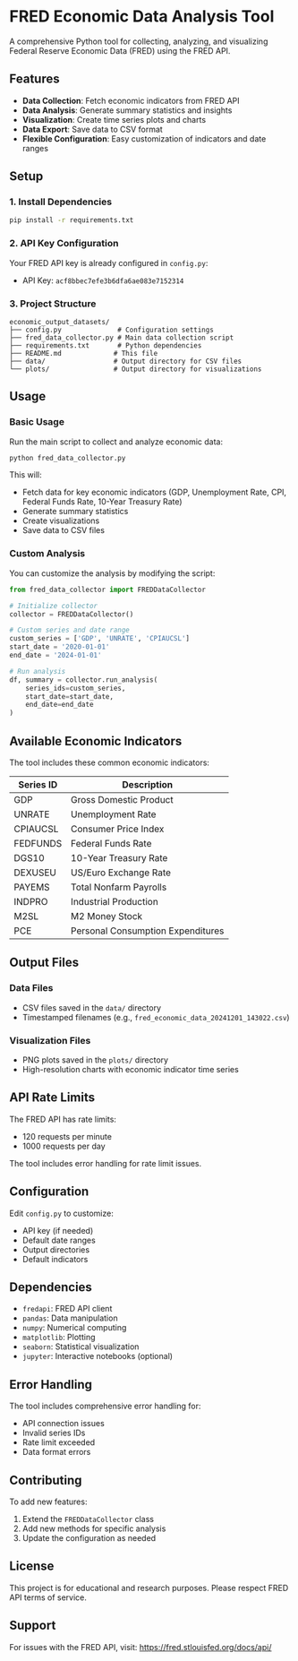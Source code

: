 # FRED Economic Data Analysis Tool

A comprehensive Python tool for collecting, analyzing, and visualizing Federal Reserve Economic Data (FRED) using the FRED API.

## Features

- **Data Collection**: Fetch economic indicators from FRED API
- **Data Analysis**: Generate summary statistics and insights
- **Visualization**: Create time series plots and charts
- **Data Export**: Save data to CSV format
- **Flexible Configuration**: Easy customization of indicators and date ranges

## Setup

### 1. Install Dependencies

```bash
pip install -r requirements.txt
```

### 2. API Key Configuration

Your FRED API key is already configured in `config.py`:
- API Key: `acf8bbec7efe3b6dfa6ae083e7152314`

### 3. Project Structure

```
economic_output_datasets/
├── config.py              # Configuration settings
├── fred_data_collector.py # Main data collection script
├── requirements.txt       # Python dependencies
├── README.md             # This file
├── data/                 # Output directory for CSV files
└── plots/                # Output directory for visualizations
```

## Usage

### Basic Usage

Run the main script to collect and analyze economic data:

```bash
python fred_data_collector.py
```

This will:
- Fetch data for key economic indicators (GDP, Unemployment Rate, CPI, Federal Funds Rate, 10-Year Treasury Rate)
- Generate summary statistics
- Create visualizations
- Save data to CSV files

### Custom Analysis

You can customize the analysis by modifying the script:

```python
from fred_data_collector import FREDDataCollector

# Initialize collector
collector = FREDDataCollector()

# Custom series and date range
custom_series = ['GDP', 'UNRATE', 'CPIAUCSL']
start_date = '2020-01-01'
end_date = '2024-01-01'

# Run analysis
df, summary = collector.run_analysis(
    series_ids=custom_series,
    start_date=start_date,
    end_date=end_date
)
```

## Available Economic Indicators

The tool includes these common economic indicators:

| Series ID | Description |
|-----------|-------------|
| GDP | Gross Domestic Product |
| UNRATE | Unemployment Rate |
| CPIAUCSL | Consumer Price Index |
| FEDFUNDS | Federal Funds Rate |
| DGS10 | 10-Year Treasury Rate |
| DEXUSEU | US/Euro Exchange Rate |
| PAYEMS | Total Nonfarm Payrolls |
| INDPRO | Industrial Production |
| M2SL | M2 Money Stock |
| PCE | Personal Consumption Expenditures |

## Output Files

### Data Files
- CSV files saved in the `data/` directory
- Timestamped filenames (e.g., `fred_economic_data_20241201_143022.csv`)

### Visualization Files
- PNG plots saved in the `plots/` directory
- High-resolution charts with economic indicator time series

## API Rate Limits

The FRED API has rate limits:
- 120 requests per minute
- 1000 requests per day

The tool includes error handling for rate limit issues.

## Configuration

Edit `config.py` to customize:
- API key (if needed)
- Default date ranges
- Output directories
- Default indicators

## Dependencies

- `fredapi`: FRED API client
- `pandas`: Data manipulation
- `numpy`: Numerical computing
- `matplotlib`: Plotting
- `seaborn`: Statistical visualization
- `jupyter`: Interactive notebooks (optional)

## Error Handling

The tool includes comprehensive error handling for:
- API connection issues
- Invalid series IDs
- Rate limit exceeded
- Data format errors

## Contributing

To add new features:
1. Extend the `FREDDataCollector` class
2. Add new methods for specific analysis
3. Update the configuration as needed

## License

This project is for educational and research purposes. Please respect FRED API terms of service.

## Support

For issues with the FRED API, visit: https://fred.stlouisfed.org/docs/api/ 